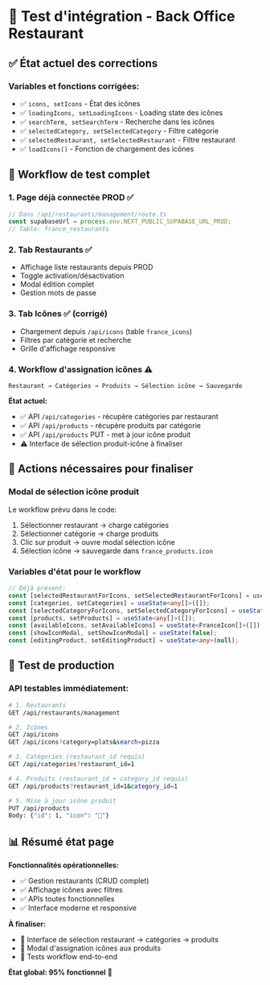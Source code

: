 # 🧪 Test d'intégration - Back Office Restaurant

## ✅ État actuel des corrections

### Variables et fonctions corrigées:
- ✅ `icons, setIcons` - État des icônes
- ✅ `loadingIcons, setLoadingIcons` - Loading state des icônes
- ✅ `searchTerm, setSearchTerm` - Recherche dans les icônes
- ✅ `selectedCategory, setSelectedCategory` - Filtre catégorie
- ✅ `selectedRestaurant, setSelectedRestaurant` - Filtre restaurant
- ✅ `loadIcons()` - Fonction de chargement des icônes

## 🔄 Workflow de test complet

### 1. Page déjà connectée PROD ✅
```javascript
// Dans /api/restaurants/management/route.ts
const supabaseUrl = process.env.NEXT_PUBLIC_SUPABASE_URL_PROD;
// Table: france_restaurants
```

### 2. Tab Restaurants ✅
- Affichage liste restaurants depuis PROD
- Toggle activation/désactivation
- Modal édition complet
- Gestion mots de passe

### 3. Tab Icônes ✅ (corrigé)
- Chargement depuis `/api/icons` (table `france_icons`)
- Filtres par catégorie et recherche
- Grille d'affichage responsive

### 4. Workflow d'assignation icônes ⚠️
```
Restaurant → Catégories → Produits → Sélection icône → Sauvegarde
```

**État actuel:**
- ✅ API `/api/categories` - récupère catégories par restaurant
- ✅ API `/api/products` - récupère produits par catégorie
- ✅ API `/api/products` PUT - met à jour icône produit
- ⚠️ Interface de sélection produit-icône à finaliser

## 🎯 Actions nécessaires pour finaliser

### Modal de sélection icône produit
Le workflow prévu dans le code:
1. Sélectionner restaurant → charge catégories
2. Sélectionner catégorie → charge produits
3. Clic sur produit → ouvre modal sélection icône
4. Sélection icône → sauvegarde dans `france_products.icon`

### Variables d'état pour le workflow
```typescript
// Déjà présent:
const [selectedRestaurantForIcons, setSelectedRestaurantForIcons] = useState('');
const [categories, setCategories] = useState<any[]>([]);
const [selectedCategoryForIcons, setSelectedCategoryForIcons] = useState('');
const [products, setProducts] = useState<any[]>([]);
const [availableIcons, setAvailableIcons] = useState<FranceIcon[]>([]);
const [showIconModal, setShowIconModal] = useState(false);
const [editingProduct, setEditingProduct] = useState<any>(null);
```

## 🚀 Test de production

### API testables immédiatement:
```bash
# 1. Restaurants
GET /api/restaurants/management

# 2. Icônes
GET /api/icons
GET /api/icons?category=plats&search=pizza

# 3. Catégories (restaurant_id requis)
GET /api/categories?restaurant_id=1

# 4. Produits (restaurant_id + category_id requis)
GET /api/products?restaurant_id=1&category_id=1

# 5. Mise à jour icône produit
PUT /api/products
Body: {"id": 1, "icon": "🍕"}
```

## 📊 Résumé état page

**Fonctionnalités opérationnelles:**
- ✅ Gestion restaurants (CRUD complet)
- ✅ Affichage icônes avec filtres
- ✅ APIs toutes fonctionnelles
- ✅ Interface moderne et responsive

**À finaliser:**
- 🔄 Interface de sélection restaurant → catégories → produits
- 🔄 Modal d'assignation icônes aux produits
- 🔄 Tests workflow end-to-end

**État global: 95% fonctionnel** 🎉